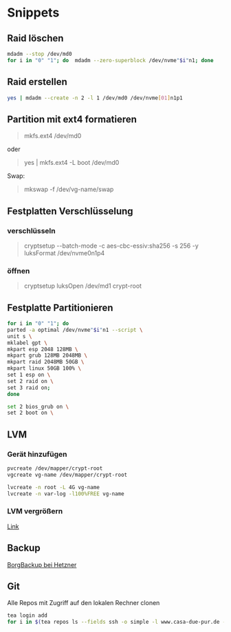 # Snippets

## Raid löschen

```bash
mdadm --stop /dev/md0
for i in "0" "1"; do  mdadm --zero-superblock /dev/nvme"$i"n1; done
```

## Raid erstellen

```bash
yes | mdadm --create -n 2 -l 1 /dev/md0 /dev/nvme[01]n1p1
```

## Partition mit ext4 formatieren

> mkfs.ext4 /dev/md0

oder
> yes | mkfs.ext4 -L boot /dev/md0

Swap:
> mkswap -f /dev/vg-name/swap

## Festplatten Verschlüsselung

### verschlüsseln

> cryptsetup --batch-mode -c aes-cbc-essiv:sha256 -s 256 -y luksFormat /dev/nvme0n1p4

### öffnen

> cryptsetup luksOpen /dev/md1 crypt-root

## Festplatte Partitionieren

```bash
for i in "0" "1"; do
parted -a optimal /dev/nvme"$i"n1 --script \
unit s \
mklabel gpt \
mkpart esp 2048 128MB \
mkpart grub 128MB 2048MB \
mkpart raid 2048MB 50GB \
mkpart linux 50GB 100% \
set 1 esp on \
set 2 raid on \
set 3 raid on;
done

set 2 bios_grub on \
set 2 boot on \
```

## LVM

### Gerät hinzufügen

```bash
pvcreate /dev/mapper/crypt-root
vgcreate vg-name /dev/mapper/crypt-root

lvcreate -n root -L 4G vg-name
lvcreate -n var-log -l100%FREE vg-name
```

### LVM vergrößern

[Link](https://www.thomas-krenn.com/de/wiki/LVM_vergrößern)

## Backup

[BorgBackup bei Hetzner](https://wiki.hetzner.de/index.php/BorgBackup)

## Git

Alle Repos mit Zugriff auf den lokalen Rechner clonen

```bash
tea login add
for i in $(tea repos ls --fields ssh -o simple -l www.casa-due-pur.de -T source); do git clone $i; done
```
